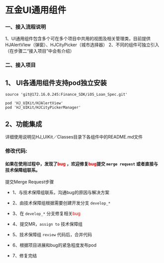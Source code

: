 # 互金UI通用组件

### 一、接入流程说明
1、UI通用组件包含多个可在多个项目中共用的视图及相关管理类，目前提供HJAlertVIew（弹窗）、HJCityPicker（城市选择器）
2、不同的组件可独立引入（在步骤二“接入项目”中会有介绍）

### 二、接入项目

## 1、 UI各通用组件支持pod独立安装

```
source 'git@172.16.0.245:Finance_SDK/iOS_Loan_Spec.git'

pod 'HJ_UIKit/HJAlertView'
pod 'HJ_UIKit/HJCityPickerManager'
```

## 2、功能集成

详细使用说明见HJ_UIKit／Classes目录下各组件中的README.md文件

### 修改代码:
#### 如果在使用过程中，发现了<span style="color:red">bug</span> ，欢迎修复<span style="color:red">bug</span>提交 `merge request` 或者直接与技术保障组联系。

提交Merge Request步骤

* 1、与技术保障组联系，沟通bug的原因与解决方案

* 2、由技术保障组根据需要创建开发分支 `develop_*`

* 3、在 `develop_*` 分支修复相关<span style="color:red">bug</span>

* 4、提交MR，`assign to` 技术保障组

* 5、技术保障组 `review` 代码后，合并代码

* 6、根据项目进展和bug的紧急程度发布pod

* 7、修复完结